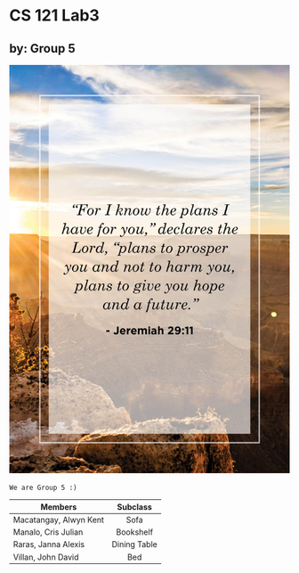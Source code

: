 # **CS 121 Lab3**
## by: Group 5
![alt text](bible-verses-about-hope-1-1585157294-1.jpg) 
```
We are Group 5 :)
``` 
| Members                | Subclass                 |
| ---------------------- | :----------------------: |
| Macatangay, Alwyn Kent | Sofa                     | 
| Manalo, Cris Julian    | Bookshelf                | 
| Raras, Janna Alexis    | Dining Table             |
| Villan, John David     | Bed                      |
